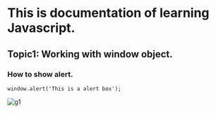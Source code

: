 # This is documentation of learning Javascript.
## Topic1: Working with window object.
### How to show alert.
```
window.alert('This is a alert box');
```



![g1](https://user-images.githubusercontent.com/95132662/143727765-4a269201-5aea-43ad-8b8d-d038b0f3f96e.png)
